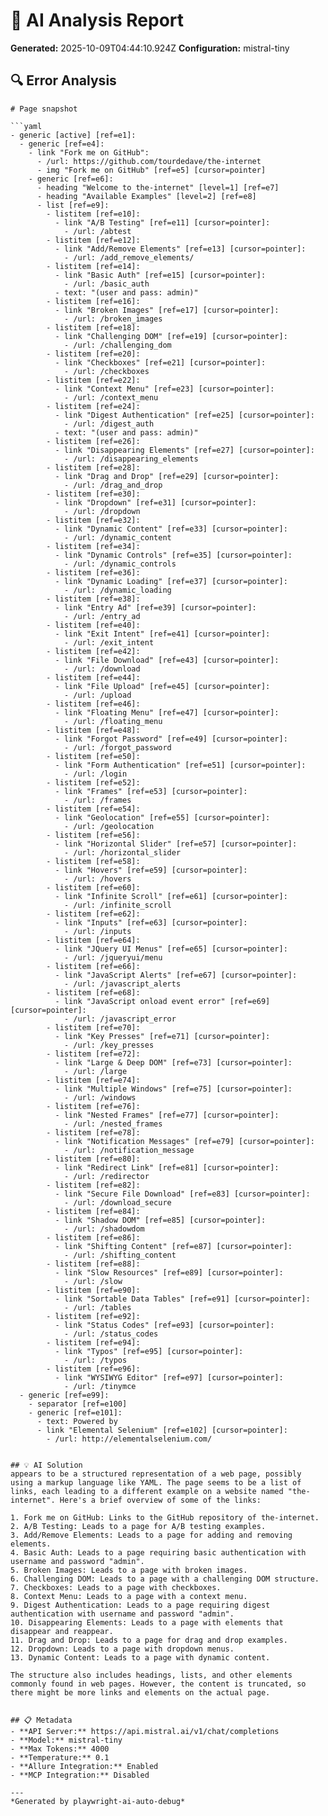 # 🤖 AI Analysis Report

**Generated:** 2025-10-09T04:44:10.924Z
**Configuration:** mistral-tiny

## 🔍 Error Analysis
```
# Page snapshot

```yaml
- generic [active] [ref=e1]:
  - generic [ref=e4]:
    - link "Fork me on GitHub":
      - /url: https://github.com/tourdedave/the-internet
      - img "Fork me on GitHub" [ref=e5] [cursor=pointer]
    - generic [ref=e6]:
      - heading "Welcome to the-internet" [level=1] [ref=e7]
      - heading "Available Examples" [level=2] [ref=e8]
      - list [ref=e9]:
        - listitem [ref=e10]:
          - link "A/B Testing" [ref=e11] [cursor=pointer]:
            - /url: /abtest
        - listitem [ref=e12]:
          - link "Add/Remove Elements" [ref=e13] [cursor=pointer]:
            - /url: /add_remove_elements/
        - listitem [ref=e14]:
          - link "Basic Auth" [ref=e15] [cursor=pointer]:
            - /url: /basic_auth
          - text: "(user and pass: admin)"
        - listitem [ref=e16]:
          - link "Broken Images" [ref=e17] [cursor=pointer]:
            - /url: /broken_images
        - listitem [ref=e18]:
          - link "Challenging DOM" [ref=e19] [cursor=pointer]:
            - /url: /challenging_dom
        - listitem [ref=e20]:
          - link "Checkboxes" [ref=e21] [cursor=pointer]:
            - /url: /checkboxes
        - listitem [ref=e22]:
          - link "Context Menu" [ref=e23] [cursor=pointer]:
            - /url: /context_menu
        - listitem [ref=e24]:
          - link "Digest Authentication" [ref=e25] [cursor=pointer]:
            - /url: /digest_auth
          - text: "(user and pass: admin)"
        - listitem [ref=e26]:
          - link "Disappearing Elements" [ref=e27] [cursor=pointer]:
            - /url: /disappearing_elements
        - listitem [ref=e28]:
          - link "Drag and Drop" [ref=e29] [cursor=pointer]:
            - /url: /drag_and_drop
        - listitem [ref=e30]:
          - link "Dropdown" [ref=e31] [cursor=pointer]:
            - /url: /dropdown
        - listitem [ref=e32]:
          - link "Dynamic Content" [ref=e33] [cursor=pointer]:
            - /url: /dynamic_content
        - listitem [ref=e34]:
          - link "Dynamic Controls" [ref=e35] [cursor=pointer]:
            - /url: /dynamic_controls
        - listitem [ref=e36]:
          - link "Dynamic Loading" [ref=e37] [cursor=pointer]:
            - /url: /dynamic_loading
        - listitem [ref=e38]:
          - link "Entry Ad" [ref=e39] [cursor=pointer]:
            - /url: /entry_ad
        - listitem [ref=e40]:
          - link "Exit Intent" [ref=e41] [cursor=pointer]:
            - /url: /exit_intent
        - listitem [ref=e42]:
          - link "File Download" [ref=e43] [cursor=pointer]:
            - /url: /download
        - listitem [ref=e44]:
          - link "File Upload" [ref=e45] [cursor=pointer]:
            - /url: /upload
        - listitem [ref=e46]:
          - link "Floating Menu" [ref=e47] [cursor=pointer]:
            - /url: /floating_menu
        - listitem [ref=e48]:
          - link "Forgot Password" [ref=e49] [cursor=pointer]:
            - /url: /forgot_password
        - listitem [ref=e50]:
          - link "Form Authentication" [ref=e51] [cursor=pointer]:
            - /url: /login
        - listitem [ref=e52]:
          - link "Frames" [ref=e53] [cursor=pointer]:
            - /url: /frames
        - listitem [ref=e54]:
          - link "Geolocation" [ref=e55] [cursor=pointer]:
            - /url: /geolocation
        - listitem [ref=e56]:
          - link "Horizontal Slider" [ref=e57] [cursor=pointer]:
            - /url: /horizontal_slider
        - listitem [ref=e58]:
          - link "Hovers" [ref=e59] [cursor=pointer]:
            - /url: /hovers
        - listitem [ref=e60]:
          - link "Infinite Scroll" [ref=e61] [cursor=pointer]:
            - /url: /infinite_scroll
        - listitem [ref=e62]:
          - link "Inputs" [ref=e63] [cursor=pointer]:
            - /url: /inputs
        - listitem [ref=e64]:
          - link "JQuery UI Menus" [ref=e65] [cursor=pointer]:
            - /url: /jqueryui/menu
        - listitem [ref=e66]:
          - link "JavaScript Alerts" [ref=e67] [cursor=pointer]:
            - /url: /javascript_alerts
        - listitem [ref=e68]:
          - link "JavaScript onload event error" [ref=e69] [cursor=pointer]:
            - /url: /javascript_error
        - listitem [ref=e70]:
          - link "Key Presses" [ref=e71] [cursor=pointer]:
            - /url: /key_presses
        - listitem [ref=e72]:
          - link "Large & Deep DOM" [ref=e73] [cursor=pointer]:
            - /url: /large
        - listitem [ref=e74]:
          - link "Multiple Windows" [ref=e75] [cursor=pointer]:
            - /url: /windows
        - listitem [ref=e76]:
          - link "Nested Frames" [ref=e77] [cursor=pointer]:
            - /url: /nested_frames
        - listitem [ref=e78]:
          - link "Notification Messages" [ref=e79] [cursor=pointer]:
            - /url: /notification_message
        - listitem [ref=e80]:
          - link "Redirect Link" [ref=e81] [cursor=pointer]:
            - /url: /redirector
        - listitem [ref=e82]:
          - link "Secure File Download" [ref=e83] [cursor=pointer]:
            - /url: /download_secure
        - listitem [ref=e84]:
          - link "Shadow DOM" [ref=e85] [cursor=pointer]:
            - /url: /shadowdom
        - listitem [ref=e86]:
          - link "Shifting Content" [ref=e87] [cursor=pointer]:
            - /url: /shifting_content
        - listitem [ref=e88]:
          - link "Slow Resources" [ref=e89] [cursor=pointer]:
            - /url: /slow
        - listitem [ref=e90]:
          - link "Sortable Data Tables" [ref=e91] [cursor=pointer]:
            - /url: /tables
        - listitem [ref=e92]:
          - link "Status Codes" [ref=e93] [cursor=pointer]:
            - /url: /status_codes
        - listitem [ref=e94]:
          - link "Typos" [ref=e95] [cursor=pointer]:
            - /url: /typos
        - listitem [ref=e96]:
          - link "WYSIWYG Editor" [ref=e97] [cursor=pointer]:
            - /url: /tinymce
  - generic [ref=e99]:
    - separator [ref=e100]
    - generic [ref=e101]:
      - text: Powered by
      - link "Elemental Selenium" [ref=e102] [cursor=pointer]:
        - /url: http://elementalselenium.com/
```
```

## 💡 AI Solution
appears to be a structured representation of a web page, possibly using a markup language like YAML. The page seems to be a list of links, each leading to a different example on a website named "the-internet". Here's a brief overview of some of the links:

1. Fork me on GitHub: Links to the GitHub repository of the-internet.
2. A/B Testing: Leads to a page for A/B testing examples.
3. Add/Remove Elements: Leads to a page for adding and removing elements.
4. Basic Auth: Leads to a page requiring basic authentication with username and password "admin".
5. Broken Images: Leads to a page with broken images.
6. Challenging DOM: Leads to a page with a challenging DOM structure.
7. Checkboxes: Leads to a page with checkboxes.
8. Context Menu: Leads to a page with a context menu.
9. Digest Authentication: Leads to a page requiring digest authentication with username and password "admin".
10. Disappearing Elements: Leads to a page with elements that disappear and reappear.
11. Drag and Drop: Leads to a page for drag and drop examples.
12. Dropdown: Leads to a page with dropdown menus.
13. Dynamic Content: Leads to a page with dynamic content.

The structure also includes headings, lists, and other elements commonly found in web pages. However, the content is truncated, so there might be more links and elements on the actual page.


## 📋 Metadata
- **API Server:** https://api.mistral.ai/v1/chat/completions
- **Model:** mistral-tiny
- **Max Tokens:** 4000
- **Temperature:** 0.1
- **Allure Integration:** Enabled
- **MCP Integration:** Disabled

---
*Generated by playwright-ai-auto-debug*
